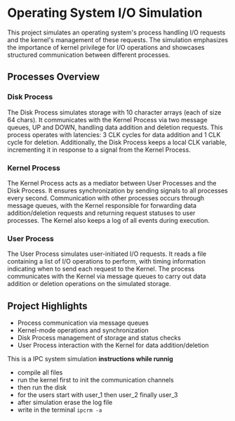 # Operating System I/O Simulation

This project simulates an operating system's process handling I/O requests and the kernel's management of these requests. The simulation emphasizes the importance of kernel privilege for I/O operations and showcases structured communication between different processes.

## Processes Overview

### Disk Process
The Disk Process simulates storage with 10 character arrays (each of size 64 chars). It communicates with the Kernel Process via two message queues, UP and DOWN, handling data addition and deletion requests. This process operates with latencies: 3 CLK cycles for data addition and 1 CLK cycle for deletion. Additionally, the Disk Process keeps a local CLK variable, incrementing it in response to a signal from the Kernel Process.

### Kernel Process
The Kernel Process acts as a mediator between User Processes and the Disk Process. It ensures synchronization by sending signals to all processes every second. Communication with other processes occurs through message queues, with the Kernel responsible for forwarding data addition/deletion requests and returning request statuses to user processes. The Kernel also keeps a log of all events during execution.

### User Process
The User Process simulates user-initiated I/O requests. It reads a file containing a list of I/O operations to perform, with timing information indicating when to send each request to the Kernel. The process communicates with the Kernel via message queues to carry out data addition or deletion operations on the simulated storage.

## Project Highlights
- Process communication via message queues
- Kernel-mode operations and synchronization
- Disk Process management of storage and status checks
- User Process interaction with the Kernel for data addition/deletion


This is a IPC system simulation
**instructions while runnig**
- compile all files
- run the kernel first to init the communication channels
- then run the disk
- for the users start with user_1 then user_2 finally user_3
- after simulation erase the log file
- write in the terminal `ipcrm -a`

